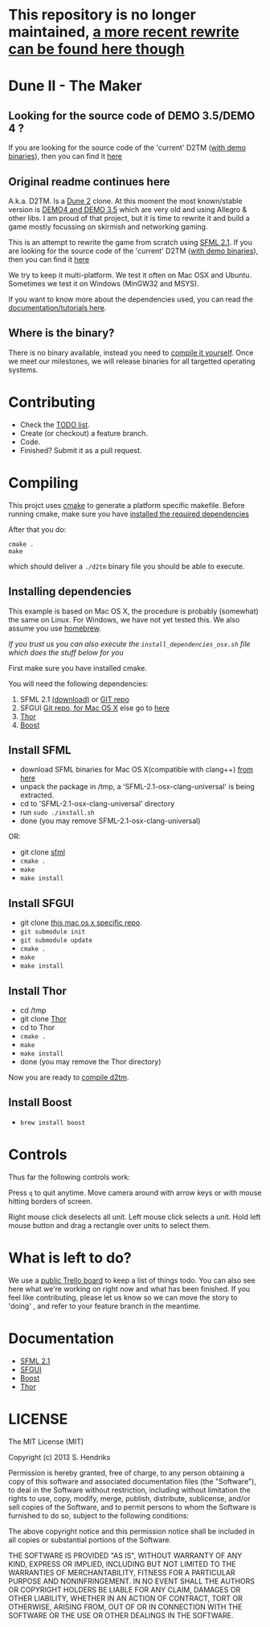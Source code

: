 # This repository is no longer maintained, [a more recent rewrite can be found here though](https://github.com/Fundynamic/dune2themaker4j)

Dune II - The Maker
===================
## Looking for the source code of DEMO 3.5/DEMO 4 ?
If you are looking for the source code of the 'current' D2TM ([with demo binaries](http://dune2themaker.fundynamic.com/downloads/)), then you can find it [here](https://github.com/stefanhendriks/Dune-II---The-Maker/tree/d2tm_allegro)

## Original readme continues here
A.k.a. D2TM. Is a [Dune 2](http://en.wikipedia.org/wiki/Dune_II) clone. At this moment the most known/stable version is [DEMO4 and DEMO 3.5](http://dune2themaker.fundynamic.com/?page_id=11) which are very old and using
Allegro & other libs. I am proud of that project, but it is time to rewrite it and build a game mostly focussing on skirmish
and networking gaming.

This is an attempt to rewrite the game from scratch using [SFML 2.1](http://www.sfml-dev.org/resources.php). If you are looking for the source code of the 'current' D2TM ([with demo binaries](http://dune2themaker.fundynamic.com/downloads/)), then you can find it [here](https://github.com/stefanhendriks/Dune-II---The-Maker/tree/d2tm_allegro)

We try to keep it multi-platform. We test it often on Mac OSX and Ubuntu. Sometimes we test it
on Windows (MinGW32 and MSYS).

If you want to know more about the dependencies used, you can read the [documentation/tutorials here](#documentation).

Where is the binary?
--------------------
There is no binary available, instead you need to [compile it yourself](#compiling). Once we meet our milestones, we will release binaries for all targetted operating systems.

Contributing
============
- Check the [TODO list](#tododoingdone).
- Create (or checkout) a feature branch.
- Code.
- Finished? Submit it as a pull request.

Compiling
=========
This projct uses [cmake](http://www.cmake.org/) to generate a platform specific makefile.
Before running cmake, make sure you have [installed the required dependencies](#installing-dependencies)

After that you do:

```
cmake .
make
```

which should deliver a ```./d2tm``` binary file you should be able to execute.

Installing dependencies
-----------------------
This example is based on Mac OS X, the procedure is probably (somewhat) the same on Linux. For Windows, we have not yet tested this. We also assume you use [homebrew](http://brew.sh/).

_If you trust us you can also execute the `install_dependencies_osx.sh` file which does the stuff below for you_


First make sure you have installed cmake.

You will need the following dependencies:

1. SFML 2.1 [(download)](http://www.sfml-dev.org/download/sfml/2.1/) or [GIT repo](https://github.com/LaurentGomila/SFML)
2. SFGUI [Git repo, for Mac OS X](https://github.com/stefanhendriks/SFGUI/tree/fix-mac-osx-compiling) else go to [here](https://github.com/TankOs/SFGUI)
3. [Thor](https://github.com/Bromeon/Thor)
4. [Boost](http://www.boost.org/users/download/)

Install SFML
------------
- download SFML binaries for Mac OS X(compatible with clang++) [from here](http://www.sfml-dev.org/download/sfml/2.1/)
- unpack the package in /tmp, a 'SFML-2.1-osx-clang-universal' is being extracted.
- cd to 'SFML-2.1-osx-clang-universal' directory
- run ```sudo ./install.sh```
- done (you may remove SFML-2.1-osx-clang-universal)

OR:

- git clone [sfml](https://github.com/LaurentGomila/SFML)
- `cmake .`
- `make`
- `make install`

Install SFGUI
-------------
- git clone [this mac os x specific repo](https://github.com/stefanhendriks/SFGUI/tree/fix-mac-osx-compiling).
- `git submodule init`
- `git submodule update`
- `cmake .`
- `make`
- `make install`


Install Thor
------------
- cd /tmp
- git clone [Thor](https://github.com/Bromeon/Thor)
- cd to Thor
- `cmake .`
- `make`
- `make install`
- done (you may remove the Thor directory)

Now you are ready to [compile d2tm](#compiling).

Install Boost
-------------
- `brew install boost`


Controls
========
Thus far the following controls work:

Press `q` to quit anytime.
Move camera around with arrow keys or with mouse hitting borders of screen.

Right mouse click deselects all unit.
Left mouse click selects a unit.
Hold left mouse button and drag a rectangle over units to select them.

What is left to do?
===================
We use a [public Trello board](https://trello.com/b/3he26cm4/dune-ii-the-maker) to keep a list of things todo. You can also see here what we're working on right now and what has been finished. If you feel like contributing, please let us know so we can move the story to 'doing' , and refer to your feature branch in the meantime.

Documentation
=============
- [SFML 2.1](http://www.sfml-dev.org/tutorials/2.1/)
- [SFGUI](http://sfgui.sfml-dev.de/p/docs)
- [Boost](http://www.boost.org/doc/)
- [Thor](http://www.bromeon.ch/libraries/thor/v2.0/doc/index.html)

LICENSE
=======
The MIT License (MIT)

Copyright (c) 2013 S. Hendriks

Permission is hereby granted, free of charge, to any person obtaining a copy of
this software and associated documentation files (the "Software"), to deal in
the Software without restriction, including without limitation the rights to
use, copy, modify, merge, publish, distribute, sublicense, and/or sell copies of
the Software, and to permit persons to whom the Software is furnished to do so,
subject to the following conditions:

The above copyright notice and this permission notice shall be included in all
copies or substantial portions of the Software.

THE SOFTWARE IS PROVIDED "AS IS", WITHOUT WARRANTY OF ANY KIND, EXPRESS OR
IMPLIED, INCLUDING BUT NOT LIMITED TO THE WARRANTIES OF MERCHANTABILITY, FITNESS
FOR A PARTICULAR PURPOSE AND NONINFRINGEMENT. IN NO EVENT SHALL THE AUTHORS OR
COPYRIGHT HOLDERS BE LIABLE FOR ANY CLAIM, DAMAGES OR OTHER LIABILITY, WHETHER
IN AN ACTION OF CONTRACT, TORT OR OTHERWISE, ARISING FROM, OUT OF OR IN
CONNECTION WITH THE SOFTWARE OR THE USE OR OTHER DEALINGS IN THE SOFTWARE.

